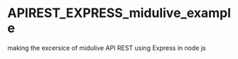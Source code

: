 # APIREST_EXPRESS_midulive_example
making the excersice of midulive API REST using Express in node js
